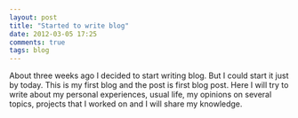 ```yaml
---
layout: post
title: "Started to write blog"
date: 2012-03-05 17:25
comments: true
tags: blog
---
```


About three weeks ago I decided to start writing blog. But I could start it just by today. This is my first blog and the post is first blog post. 
Here I will try to write about my personal experiences, usual life, my opinions on several topics, projects that I worked on 
and I will share my knowledge.
